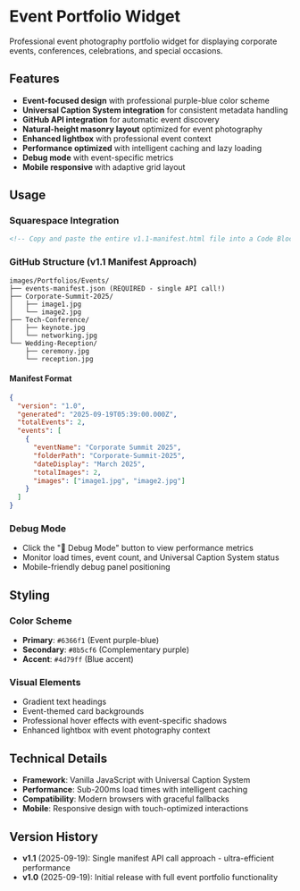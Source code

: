 # Event Portfolio Widget

Professional event photography portfolio widget for displaying corporate events, conferences, celebrations, and special occasions.

## Features

- **Event-focused design** with professional purple-blue color scheme
- **Universal Caption System integration** for consistent metadata handling
- **GitHub API integration** for automatic event discovery
- **Natural-height masonry layout** optimized for event photography
- **Enhanced lightbox** with professional event context
- **Performance optimized** with intelligent caching and lazy loading
- **Debug mode** with event-specific metrics
- **Mobile responsive** with adaptive grid layout

## Usage

### Squarespace Integration
```html
<!-- Copy and paste the entire v1.1-manifest.html file into a Code Block -->
```

### GitHub Structure (v1.1 Manifest Approach)
```
images/Portfolios/Events/
├── events-manifest.json (REQUIRED - single API call!)
├── Corporate-Summit-2025/
│   ├── image1.jpg
│   └── image2.jpg
├── Tech-Conference/
│   ├── keynote.jpg
│   └── networking.jpg
└── Wedding-Reception/
    ├── ceremony.jpg
    └── reception.jpg
```

#### Manifest Format
```json
{
  "version": "1.0",
  "generated": "2025-09-19T05:39:00.000Z",
  "totalEvents": 2,
  "events": [
    {
      "eventName": "Corporate Summit 2025",
      "folderPath": "Corporate-Summit-2025",
      "dateDisplay": "March 2025",
      "totalImages": 2,
      "images": ["image1.jpg", "image2.jpg"]
    }
  ]
}
```

### Debug Mode
- Click the "🔧 Debug Mode" button to view performance metrics
- Monitor load times, event count, and Universal Caption System status
- Mobile-friendly debug panel positioning

## Styling

### Color Scheme
- **Primary**: `#6366f1` (Event purple-blue)
- **Secondary**: `#8b5cf6` (Complementary purple)
- **Accent**: `#4d79ff` (Blue accent)

### Visual Elements
- Gradient text headings
- Event-themed card backgrounds
- Professional hover effects with event-specific shadows
- Enhanced lightbox with event photography context

## Technical Details

- **Framework**: Vanilla JavaScript with Universal Caption System
- **Performance**: Sub-200ms load times with intelligent caching
- **Compatibility**: Modern browsers with graceful fallbacks
- **Mobile**: Responsive design with touch-optimized interactions

## Version History

- **v1.1** (2025-09-19): Single manifest API call approach - ultra-efficient performance
- **v1.0** (2025-09-19): Initial release with full event portfolio functionality
